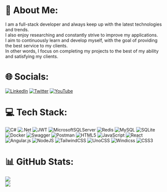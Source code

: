 # 💫 About Me:
I am a full-stack developer and always keep up with the latest technologies and trends.<br> I also enjoy researching and constantly strive to improve my applications. <br>I aim to continuously learn and develop myself, with the goal of providing the best service to my clients.<br> In other words, I focus on completing my projects to the best of my ability and satisfying my clients.


# 🌐 Socials:
[![LinkedIn](https://img.shields.io/badge/LinkedIn-%230077B5.svg?logo=linkedin&logoColor=white)](https://www.linkedin.com/in/fatihfurkancambel/) [![Twitter](https://img.shields.io/badge/Twitter-%231DA1F2.svg?logo=Twitter&logoColor=white)](https://twitter.com/fatih_cambel) [![YouTube](https://img.shields.io/badge/YouTube-%23FF0000.svg?style=plastic-badge&logo=YouTube&logoColor=white)](https://www.youtube.com/@fatihcambel)



# 💻 Tech Stack:
![C#](https://img.shields.io/badge/c%23-%23239120.svg?style=plastic&logo=c-sharp&logoColor=white) ![.Net](https://img.shields.io/badge/.NET-5C2D91?style=plastic&logo=.net&logoColor=white) ![JWT](https://img.shields.io/badge/JWT-black?style=plastic&logo=JSON%20web%20tokens) ![MicrosoftSQLServer](https://img.shields.io/badge/Microsoft%20SQL%20Sever-CC2927?style=plastic&logo=microsoft%20sql%20server&logoColor=white) ![Redis](https://img.shields.io/badge/redis-%23DD0031.svg?style=plastic&logo=redis&logoColor=white) ![MySQL](https://img.shields.io/badge/mysql-%2300f.svg?style=plastic&logo=mysql&logoColor=white) ![SQLite](https://img.shields.io/badge/sqlite-%2307405e.svg?style=plastic&logo=sqlite&logoColor=white) ![Docker](https://img.shields.io/badge/docker-%230db7ed.svg?style=plastic&logo=docker&logoColor=white) ![Swagger](https://img.shields.io/badge/-Swagger-%23Clojure?style=plastic&logo=swagger&logoColor=white) ![Postman](https://img.shields.io/badge/Postman-FF6C37?style=plastic&logo=postman&logoColor=white) ![HTML5](https://img.shields.io/badge/html5-%23E34F26.svg?style=plastic&logo=html5&logoColor=white) ![JavaScript](https://img.shields.io/badge/javascript-%23323330.svg?style=plastic-badge&logo=javascript&logoColor=%23F7DF1E) ![React](https://img.shields.io/badge/react-%2320232a.svg?style=plastic-badge&logo=react&logoColor=%2361DAFB) ![Angular.js](https://img.shields.io/badge/angular.js-%23E23237.svg?style=plastic-badge&logo=angularjs&logoColor=white) ![NodeJS](https://img.shields.io/badge/node.js-6DA55F?style=plastic-badge&logo=node.js&logoColor=white) ![TailwindCSS](https://img.shields.io/badge/tailwindcss-%2338B2AC.svg?style=plastic-badge&logo=tailwind-css&logoColor=white) ![UnoCSS](https://img.shields.io/badge/unocss-333333.svg?style=plastic-badge&logo=unocss&logoColor=white) ![Windicss](https://img.shields.io/badge/windicss-48B0F1.svg?style=plastic-badge&logo=windi-css&logoColor=white) ![CSS3](https://img.shields.io/badge/css3-%231572B6.svg?style=plastic-badge&logo=css3&logoColor=white) 

# 📊 GitHub Stats:
![](https://github-readme-stats.vercel.app/api?username=CambelFatih&theme=vue-dark&hide_border=false&include_all_commits=true&count_private=true)<br/>
![](https://github-readme-streak-stats.herokuapp.com/?user=CambelFatih&theme=vue-dark&hide_border=false)<br/>

